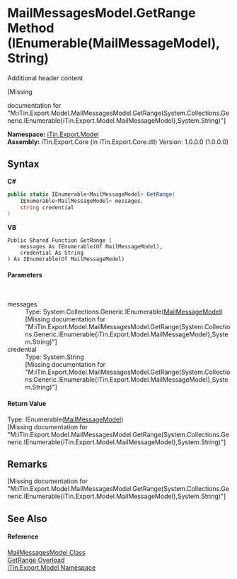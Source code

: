 # MailMessagesModel.GetRange Method (IEnumerable(MailMessageModel), String)
Additional header content 

\[Missing <summary> documentation for "M:iTin.Export.Model.MailMessagesModel.GetRange(System.Collections.Generic.IEnumerable{iTin.Export.Model.MailMessageModel},System.String)"\]

**Namespace:**&nbsp;<a href="ef57ffcc-e95e-b212-5a46-9aa6f5a3511f">iTin.Export.Model</a><br />**Assembly:**&nbsp;iTin.Export.Core (in iTin.Export.Core.dll) Version: 1.0.0.0 (1.0.0.0)

## Syntax

**C#**<br />
``` C#
public static IEnumerable<MailMessageModel> GetRange(
	IEnumerable<MailMessageModel> messages,
	string credential
)
```

**VB**<br />
``` VB
Public Shared Function GetRange ( 
	messages As IEnumerable(Of MailMessageModel),
	credential As String
) As IEnumerable(Of MailMessageModel)
```


#### Parameters
&nbsp;<dl><dt>messages</dt><dd>Type: System.Collections.Generic.IEnumerable(<a href="cadecb15-810c-f89c-f934-b20d7baf91b4">MailMessageModel</a>)<br />\[Missing <param name="messages"/> documentation for "M:iTin.Export.Model.MailMessagesModel.GetRange(System.Collections.Generic.IEnumerable{iTin.Export.Model.MailMessageModel},System.String)"\]</dd><dt>credential</dt><dd>Type: System.String<br />\[Missing <param name="credential"/> documentation for "M:iTin.Export.Model.MailMessagesModel.GetRange(System.Collections.Generic.IEnumerable{iTin.Export.Model.MailMessageModel},System.String)"\]</dd></dl>

#### Return Value
Type: IEnumerable(<a href="cadecb15-810c-f89c-f934-b20d7baf91b4">MailMessageModel</a>)<br />\[Missing <returns> documentation for "M:iTin.Export.Model.MailMessagesModel.GetRange(System.Collections.Generic.IEnumerable{iTin.Export.Model.MailMessageModel},System.String)"\]

## Remarks
\[Missing <remarks> documentation for "M:iTin.Export.Model.MailMessagesModel.GetRange(System.Collections.Generic.IEnumerable{iTin.Export.Model.MailMessageModel},System.String)"\]

## See Also


#### Reference
<a href="7dd54d13-30d8-6912-4163-af42bf8ab42b">MailMessagesModel Class</a><br /><a href="fff4b4f9-1e00-b514-8cd1-d3c7c35c7b14">GetRange Overload</a><br /><a href="ef57ffcc-e95e-b212-5a46-9aa6f5a3511f">iTin.Export.Model Namespace</a><br />